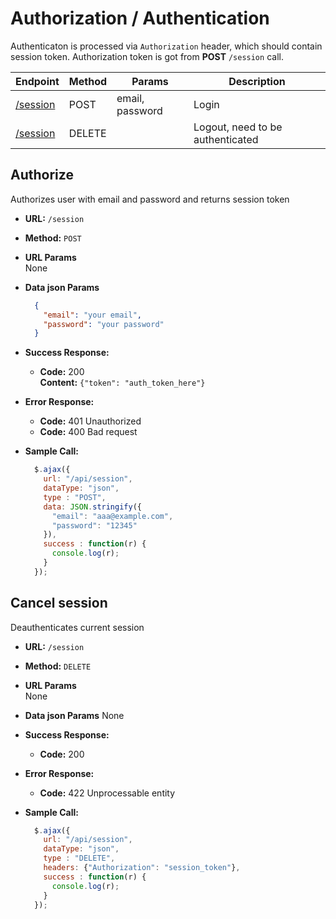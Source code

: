 # Authorization / Authentication

Authenticaton is processed via `Authorization` header, which should contain session token. Authorization token is got from **POST** `/session` call.


Endpoint | Method | Params | Description
------ | ------ | ---- | ------
[/session]() | POST | email, password | Login
[/session]() | DELETE | | Logout, need to be authenticated

## Authorize

Authorizes user with email and password and returns session token

* **URL:**
  `/session`
  
* **Method:**
  `POST`
  
* **URL Params**  
  None

* **Data json Params**
  ```json
    {
      "email": "your email",
      "password": "your password"
    }
  ```
* **Success Response:**
    * **Code:** 200 <br />
      **Content:** `{"token": "auth_token_here"}`

* **Error Response:**
    * **Code:** 401 Unauthorized
    * **Code:** 400 Bad request
 
* **Sample Call:**
  ```javascript
    $.ajax({
      url: "/api/session",
      dataType: "json",
      type : "POST",
      data: JSON.stringify({
        "email": "aaa@example.com",
        "password": "12345"
      }),
      success : function(r) {
        console.log(r);
      }
    });
  ```

## Cancel session
Deauthenticates current session

* **URL:**
  `/session`
  
* **Method:**
  `DELETE`
  
* **URL Params**  
  None

* **Data json Params**
  None
  
* **Success Response:**
    * **Code:** 200      

* **Error Response:**
    * **Code:** 422 Unprocessable entity
 
* **Sample Call:**
  ```javascript
    $.ajax({
      url: "/api/session",
      dataType: "json",
      type : "DELETE",
      headers: {"Authorization": "session_token"},
      success : function(r) {
        console.log(r);
      }
    });
  ```
